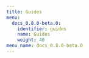 ```yaml
---
title: Guides
menu:
  docs_0.8.0-beta.0:
    identifier: guides
    name: Guides
    weight: 40
menu_name: docs_0.8.0-beta.0
---
```

